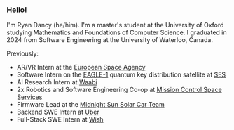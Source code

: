 ### Hello!

I'm Ryan Dancy (he/him). I'm a master's student at the University of Oxford studying Mathematics and Foundations of Computer Science. I graduated in 2024 from Software Engineering at the University of Waterloo, Canada.

Previously:
- AR/VR Intern at the [European Space Agency](https://www.esa.int)
- Software Intern on the [EAGLE-1](https://www.esa.int/Applications/Connectivity_and_Secure_Communications/Eagle-1) quantum key distribution satellite at [SES](https://www.ses.com)
- AI Research Intern at [Waabi](https://waabi.ai)
- 2x Robotics and Software Engineering Co-op at [Mission Control Space Services](https://missioncontrolspaceservices.com)
- Firmware Lead at the [Midnight Sun Solar Car Team](https://github.com/uw-midsun)
- Backend SWE Intern at [Uber](https://github.com/uber)
- Full-Stack SWE Intern at [Wish](https://github.com/wish)
